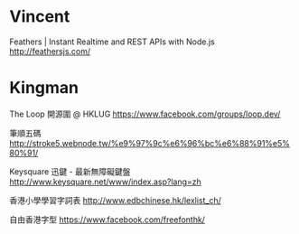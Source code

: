 # Vincent

Feathers | Instant Realtime and REST APIs with Node.js
<http://feathersjs.com/>  

# Kingman

The Loop 開源圍 @ HKLUG
<https://www.facebook.com/groups/loop.dev/>  

筆順五碼
<http://stroke5.webnode.tw/%e9%97%9c%e6%96%bc%e6%88%91%e5%80%91/>  

Keysquare 迅鍵 - 最新無障礙鍵盤
<http://www.keysquare.net/www/index.asp?lang=zh>  

香港小學學習字詞表
<http://www.edbchinese.hk/lexlist_ch/>  

自由香港字型
<https://www.facebook.com/freefonthk/>  